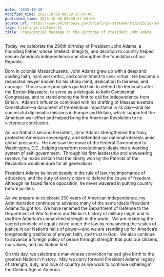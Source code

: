 ```yaml
---
date: '2025-10-30'
modified_time: 2025-10-30 09:39:33-04:00
published_time: 2025-10-30 09:39:32-04:00
source_url: https://www.whitehouse.gov/briefings-statements/2025/10/presidential-message-on-the-birthday-of-president-john-adams/
tags: briefings-statements
title: Presidential Message on the Birthday of President John Adams
---
```

 
Today, we celebrate the 290th birthday of President John Adams, a
Founding Father whose intellect, integrity, and devotion to country
helped secure America’s independence and strengthen the foundation of
our Republic.

Born in colonial Massachusetts, John Adams grew up with a deep and
abiding faith, hard work ethic, and commitment to civic virtue.  He
became a respected lawyer known for his sharp mind, dedication to
fairness, and courage.  Those same principles guided him to defend the
Redcoats after the Boston Massacre, to serve as a delegate to both
Continental Congresses, and to stand among the first to call for
independence from Britain.  Adams’s influence continued with his
drafting of Massachusetts’s Constitution—a document of tremendous
importance in its day—and his successful diplomatic missions in Europe
and Britain, which supported the American war effort and helped bring
the American Revolution to its victorious conclusion.    

As our Nation’s second President, John Adams strengthened the Navy,
protected American sovereignty, and defended our national interests amid
global pressures.  He oversaw the move of the Federal Government to
Washington, D.C., helping transform revolutionary ideals into a working
system of self-government.  Through his firm leadership and unwavering
resolve, he made certain that the liberty won by the Patriots of the
Revolution would endure for all generations.

President Adams believed deeply in the rule of law, the importance of
education, and the duty of every citizen to defend the cause of
freedom.  Although he faced fierce opposition, he never wavered in
putting country before politics. 

As we prepare to celebrate 250 years of American independence, my
Administration continues to advance many of the same ideals President
Adams fought for.  We have renamed the Department of Defense to the
Department of War to honor our Nation’s history of military might and to
reaffirm America’s unmatched strength in the world.  We are restoring
the sacred principle of equal justice under the law by rebalancing the
scales of justice in our Nation’s halls of power—and we are standing up
for America’s longstanding traditions of prayer, faith, and trust in
God.  We also continue to advance a foreign policy of peace through
strength that puts our citizens, our values, and our Nation first. 

On this day, we celebrate a man whose conviction helped give birth to
the greatest Nation in history.  May we carry forward President Adams’
legacy of strength, duty, and love of country as we work to continue
ushering in the Golden Age of America.
